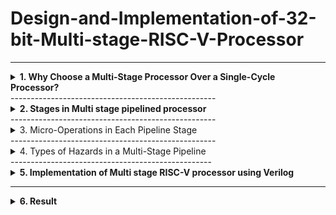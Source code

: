 # Design-and-Implementation-of-32-bit-Multi-stage-RISC-V-Processor
-------------------------------------------------

<details>
<summary><b>1. Why Choose a Multi-Stage Processor Over a Single-Cycle Processor?</b> </summary>
  
**i. Single Cycle Processor**

- Before diving into the multi-stage pipeline processor, let's first understand the singlecycle processor. Then we can see why pipelining is important.
<img width="747" height="244" alt="Image" src="https://github.com/user-attachments/assets/b6fbe355-b7ff-4f13-a39d-e4f6676bc349" />

-  A Single Cycle RISC-V Processor is a basic CPU design in which every
instruction is executed in exactly one clock cycle.
- This includes all five stages of instruction execution: instruction fetch, decode,
execute, memory access, and write-back.



- Program:

```
main:
addi x1, x0, 5
addi x2, x0, 10
add x3, x2, x1
```

- **Demo Video**

[![Watch the video](https://img.youtube.com/vi/19tvVzC2Peg3M1gEwgkp9zjb7W3Y67ugn/0.jpg)](https://drive.google.com/file/d/19tvVzC2Peg3M1gEwgkp9zjb7W3Y67ugn/view?usp=drive_)

# Processor Pipeline Execution Example

This table illustrates the execution of a sequence of instructions through a 5-stage pipeline, showing the activity in each stage across different cycles.

| Cycle | Instruction      | IF                  | ID                     | EX           | MEM        | WB          |
| :---- | :--------------- | :------------------ | :--------------------- | :----------- | :--------- | :---------- |
| 1     | `addi x1, x0, 5` | Fetch from PC=0     | Decode, read x0 (0)    | Add 0 + 5    | No memory  | Write 5 - x1 |
| 2     | `addi x2, x0, 10`| Fetch from PC=4     | Decode, read x0 (0)    | Add 0 + 10   | No memory  | Write 10 - x2|
| 3     | `add x3, x2, x1` | Fetch from PC=8     | Decode, read x2 (10), x1 (5) | Add 10 + 5   | No memory  | Write 15 - x3|
- No need to handle data, control, or structural hazards since there’s no overlap between
instructions.
- The clock cycle has to be long enough to finish the slowest instruction so faster
instructions waste time.
- Only one instruction runs at a time, so it’s slow overall.


</details>
---------------------------------------------------
<details>
<summary><b>2. Stages in Multi stage pipelined processor</b></summary>

- Stages in Multi stage pipelined processor
  ## stage pipeline:
IF → ID → EX → MEM → WB




### IF – Instruction Fetch:
- Here we fetch an instruction from memory.
- PC register already contains the address of next instruction, so simply whatever is there
in PC from that memory location we read.
### ID – Instruction Decode:
- Here we try to decode the opcode and find out the what kind of instruction it is.
- While decoding is going on it also do some fetching.
- Assuming that there will be 16bit immediate data, it will be taking that last 16bit of
instruction and it will be doing a sign extension to 32bits.
### EX-Execute:
- Here we execute the instruction or some instructions we have to compute the effective
address.
- It’s actual memory address from which data will be loaded (LW) or to which data will
be stored(SW).
### MEM – Memory Access:
- In this stage here it actually d memory access, read & write from memory.
- For branch instruction it decides whether to branch or not.
### WB – Write Back:
 The result of an instruction is written back to the register file.
- After an instruction finishes calculating, we store the result into register in the register
file. 

- Let us understand the pipeline stages in a multi-stage processor by taking an example. 
  **Program:**

```
text
main:
addi x1, x0, 5
addi x2, x0, 10
nop
nop
add x3, x2, x1 
```

- **Demo Video**

[![Watch the video]([https://img.youtube.com/vi/19tvVzC2Peg3M1gEwgkp9zjb7W3Y67ugn/0.jpg)](https://drive.google.com/file/d/19tvVzC2Peg3M1gEwgkp9zjb7W3Y67ugn/view?usp=drive_](https://drive.google.com/file/d/1kfnzHK05PBeWIAu1yKHBBrIyfgy1o7B-%20/view?usp=drive_link))



#  Pipelined Execution

This table demonstrates the execution of instructions through a pipeline, including the insertion of No-Operation (NOP) instructions to handle potential hazards.

| Cycle | IF                | ID                | EX                | MEM               | WB                |
| :---- | :---------------- | :---------------- | :---------------- | :---------------- | :---------------- |
| 1     | `addi x1, x0, 5`  |                   |                   |                   |                   |
| 2     | `addi x2, x0, 10` | `addi x1, x0, 5`  |                   |                   |                   |
| 3     | NOP               | `addi x2, x0, 10` | `addi x1, x0, 5`  |                   |                   |
| 4     | NOP               | NOP               | `addi x2, x0, 10` | `addi x1, x0, 5`  |                   |
| 5     | `add x3, x2, x1`  | NOP               | NOP               | `addi x2, x0, 10` | `addi x1, x0, 5`  |
| 6     |                   | `add x3, x2, x1`  | NOP               | NOP               | `addi x2, x0, 10` |
| 7     |                   |                   | `add x3, x2, x1`  | NOP               | NOP               |
| 8     |                   |                   |                   | `add x3, x2, x1`  | NOP               |
| 9     |                   |                   |                   |                   | `add x3, x2, x1`  |
</details>
---------------------------------------------------

<details>
<summary><b></b> 3. Micro-Operations in Each Pipeline Stage</summary> 

<img width="1908" height="593" alt="Image" src="https://github.com/user-attachments/assets/ac1e4b32-6259-4dcd-ba41-fbefe5837ded" />


A breakdown of the different stages in the pipeline.



### **IF/ID Stage**

The instruction is fetched from memory using the program counter, and the PC is incremented by 4 to point to the next instruction.



### **ID/EX Stage**

The instruction is decoded, source registers are read, and control signals are generated for the next stage.



### **EX/MEM Stage**

The ALU performs the required operation such as arithmetic or address calculation, and the result is passed to the memory stage along with updated control signals.



### **MEM/WB Stage**

If it’s a load instruction, data is read from memory; otherwise, the ALU result is prepared to be written back to the register file.

</details>
---------------------------------------------------

<details>
<summary><b></b>4. Types of Hazards in a Multi-Stage Pipeline </summary> 


## Data Hazards:
When an instruction depends on the result of a previous instruction that hasn’t yet
completed.

Example:
```
addi x1, x0, 5 # x1 = 5
addi x2, x0, 10 # x2 = 10
add x3, x1, x2 # x3 = x1 + x2 → data hazard here 

```

**Demo Video**
[![Watch the video]([https://img.youtube.com/vi/19tvVzC2Peg3M1gEwgkp9zjb7W3Y67ugn/0.jpg)](https://drive.google.com/file/d/19tvVzC2Peg3M1gEwgkp9zjb7W3Y67ugn/view?usp=drive_](https://drive.google.com/file/d/1hl8igFd6qln0DeALkVckzusGewKk0ejF/view?usp=drive_link))

#  Pipelined Execution (No Stalls)

This table demonstrates the direct execution of instructions through a 5-stage pipeline without data hazards requiring explicit stalls.

| Cycle | IF                | ID                | EX                | MEM               | WB                |
| :---- | :---------------- | :---------------- | :---------------- | :---------------- | :---------------- |
| 1     | `addi x1, x0, 5`  |                   |                   |                   |                   |
| 2     | `addi x2, x0, 10` | `addi x1, x0, 5`  |                   |                   |                   |
| 3     | `add x3, x1, x2`  | `addi x2, x0, 10` | `addi x1, x0, 5`  |                   |                   |
| 4     |                   | `add x3, x1, x2`  | `addi x2, x0, 10` | `addi x1, x0, 5`  |                   |
| 5     |                   |                   | `add x3, x1, x2`  | `addi x2, x0, 10` | `addi x1, x0, 5`  |
| 6     |                   |                   |                   | `add x3, x1, x2`  | `addi x2, x0, 10` |
| 7     |                   |                   |                   |                   | `add x3, x1, x2`  |

- add x3, x1, x2 is trying to read x1 and x2 in its ID stage.
- But x1 and x2 haven’t reached WB yet, so their correct values aren't available yet.
- This is a Read After Write (RAW) data hazard.

## Control Hazards:
Hazards caused by branch or jump instructions that change the program counter
(PC). 
- Example:
  
 - What's is hazard in this
- Assume x1 = 5, x2 = 5 initially
```
addi x1, x0, 5 # x1 = 5
addi x2, x0, 5 # x2 = 5
beq x1, x2, target # If equal, jump to target
addi x3, x0, 10 # This should be skipped if branch is taken
addi x4, x0, 20 # This will be target
target:
addi x5, x0, 30 # This is where we land if beq taken 
```

- **Demo Video**
[![Watch the video]([https://img.youtube.com/vi/19tvVzC2Peg3M1gEwgkp9zjb7W3Y67ugn/0.jpg)](https://drive.google.com/file/d/19tvVzC2Peg3M1gEwgkp9zjb7W3Y67ugn/view?usp=drive_](https://drive.google.com/file/d/1IAJcRL9DWJ0aPErHSCn9yp1pkTqZmGHF/view?usp=drive_link))

# Pipelined Execution with Branch Instruction

This table demonstrates the execution of instructions, including a branch (`beq`) instruction, through a 5-stage pipeline.

| Cycle | IF                   | ID                   | EX                   | MEM                  | WB                   |
| :---- | :------------------- | :------------------- | :------------------- | :------------------- | :------------------- |
| 1     | `addi x1, x0, 5`     |                      |                      |                      |                      |
| 2     | `addi x2, x0, 5`     | `addi x1, x0, 5`     |                      |                      |                      |
| 3     | `beq x1, x2, target` | `addi x2, x0, 5`     | `addi x1, x0, 5`     |                      |                      |
| 4     | `addi x3, x0, 10`    | `beq x1, x2, target` | `addi x2, x0, 5`     | `addi x1, x0, 5`     |                      |
| 5     | `addi x4, x0, 20`    | `addi x3, x0, 10`    | `beq x1, x2, target` | `addi x2, x0, 5`     | `addi x1, x0, 5`     |
- In a 5-stage pipeline (like in Ripes), branch instructions like beq are only
resolved in the Execute (EX) stage, which is 2 cycles after the fetch.
- The branch decision (beq) is only made in the Execute (EX) stage.
- Meanwhile, the next instructions (addi x3, addi x4) are already fetched and
possibly entered decode or execute stages.
- This creates a Control Hazard — the CPU is unsure whether to continue with
x3/x4 or jump to target. 

## Structural Hazard:
A Structural Hazard occurs when hardware resources are not sufficient to support
multiple instructions executing in parallel in the pipeline. 

- Example:

```
lw x1, 0(x2) # Instruction 1 — Load word from memory into x1
addi x3, x0, 5 # Instruction 2 — Set x3 = 5 (uses ALU, no memory access)
sw x4, 0(x5) # Instruction 3 — Store word from x4 into memory at address in x5 

```

- **Demo Video**
[![Watch the video]([https://img.youtube.com/vi/19tvVzC2Peg3M1gEwgkp9zjb7W3Y67ugn/0.jpg)](https://drive.google.com/file/d/19tvVzC2Peg3M1gEwgkp9zjb7W3Y67ugn/view?usp=drive_](https://drive.google.com/file/d/1V3A_KQz1bCuY_dOkxBQSieeDTePHF8T/view?usp=drive_link))
- lw x1, 0(x2) and sw x4, 0(x5) involve memory access.
- If memory is not properly initialized or x2/x5 don't point to valid memory,
these memory-related instructions don't actually read or write correctly.
- But addi x3, x0, 5 is a pure ALU instruction (doesn't depend on memory),
so it always works and updates x3.

</details>
--------------------------------------------------

<details>
<summary><b>5. Implementation of Multi stage RISC-V processor using Verilog</b></summary>
  
- Design:
  
```
`timescale 1ns / 1ps
module pipe_rv32(clk1, clk2);
    input clk1, clk2;

    // Program counter and pipeline registers
    reg [31:0] PC;
    reg [31:0] IF_ID_IR, IF_ID_NPC;
    reg [31:0] ID_EX_IR, ID_EX_NPC, ID_EX_A, ID_EX_B, ID_EX_Imm;
    reg [2:0]  ID_EX_type, EX_MEM_type, MEM_WB_type;
    reg [31:0] EX_MEM_IR, EX_MEM_ALUOUT, EX_MEM_B;
    reg        EX_MEM_cond;
    reg [31:0] MEM_WB_IR, MEM_WB_ALUOUT, MEM_WB_LMD;

    reg [31:0] RegFile[0:31];
    reg [31:0] Mem[0:1023];

    reg HALTED;
    reg TAKEN_BRANCH;

    // Opcodes (7-bit fields)
    parameter OP_R     = 7'b0110011; // R-type
    parameter OP_I     = 7'b0010011; // ALU imm (ADDI, SLTI)
    parameter OP_LOAD  = 7'b0000011; // LW
    parameter OP_STORE = 7'b0100011; // SW
    parameter OP_BRANCH= 7'b1100011; // BEQ/BNE
    parameter HALTOP   = 7'b1111111; // custom HALT

    // Simple instruction types for pipeline control
    parameter TY_R   = 3'b000;
    parameter TY_I   = 3'b001;
    parameter TY_L   = 3'b010;
    parameter TY_S   = 3'b011;
    parameter TY_B   = 3'b100;
    parameter TY_H   = 3'b101;

    // IF stage (clk1)
    always @(posedge clk1) begin
        if (!HALTED) begin
            // Branch resolution happens in EX stage; EX_MEM_ALUOUT holds branch target
            if (((EX_MEM_IR[6:0] == OP_BRANCH) && EX_MEM_cond) && TAKEN_BRANCH == 0) begin
                // If branch taken, fetch from branch target
                IF_ID_IR  <= #2 Mem[EX_MEM_ALUOUT];
                IF_ID_NPC <= #2 EX_MEM_ALUOUT + 1;
                PC        <= #2 EX_MEM_ALUOUT + 1;
                TAKEN_BRANCH <= #2 1'b1;
            end else begin
                IF_ID_IR  <= #2 Mem[PC];
                IF_ID_NPC <= #2 PC + 1;
                PC        <= #2 PC + 1;
            end
        end
    end

    // ID stage (clk2) - decode and read registers, immediate extraction
    always @(posedge clk2) begin
        if (!HALTED) begin
            ID_EX_IR  <= #2 IF_ID_IR;
            ID_EX_NPC <= #2 IF_ID_NPC;

            // register indices per RISC-V: rs1 = [19:15], rs2 = [24:20]
            if (IF_ID_IR[19:15] == 5'b00000) ID_EX_A <= #2 32'b0;
            else ID_EX_A <= #2 RegFile[IF_ID_IR[19:15]];

            if (IF_ID_IR[24:20] == 5'b00000) ID_EX_B <= #2 32'b0;
            else ID_EX_B <= #2 RegFile[IF_ID_IR[24:20]];

            // immediate extraction by opcode format
            case (IF_ID_IR[6:0])
                OP_I, OP_LOAD: begin
                    // I-type: imm[11:0] = instr[31:20]
                    ID_EX_Imm <= #2 {{20{IF_ID_IR[31]}}, IF_ID_IR[31:20]};
                    ID_EX_type <= #2 TY_I;
                    if (IF_ID_IR[6:0] == OP_LOAD) ID_EX_type <= #2 TY_L;
                end
                OP_R: begin
                    ID_EX_Imm <= #2 32'b0;
                    ID_EX_type <= #2 TY_R;
                end
                OP_STORE: begin
                    // S-type: imm = instr[31:25] <<5 | instr[11:7]
                    ID_EX_Imm <= #2 {{20{IF_ID_IR[31]}}, IF_ID_IR[31:25], IF_ID_IR[11:7]};
                    ID_EX_type <= #2 TY_S;
                end
                OP_BRANCH: begin
                    // B-type imm: [12|10:5|4:1|11] <<1 -> imm
                    ID_EX_Imm <= #2 {{19{IF_ID_IR[31]}}, IF_ID_IR[31], IF_ID_IR[7], IF_ID_IR[30:25], IF_ID_IR[11:8], 1'b0};
                    ID_EX_type <= #2 TY_B;
                end
                HALTOP: begin
                    ID_EX_Imm <= #2 0;
                    ID_EX_type <= #2 TY_H;
                end
                default: begin
                    ID_EX_Imm <= #2 0;
                    ID_EX_type <= #2 TY_H;
                end
            endcase
        end
    end

    // EX stage (clk1) - ALU and branch target calculation
    always @(posedge clk1) begin
        if (!HALTED) begin
            EX_MEM_type <= #2 ID_EX_type;
            EX_MEM_IR   <= #2 ID_EX_IR;
            TAKEN_BRANCH <= #2 0;
            case (ID_EX_type)
                TY_R: begin
                    // R-type: funct7[31:25], funct3[14:12]
                    case ({ID_EX_IR[31:25], ID_EX_IR[14:12]})
                        // ADD: funct7=0000000, funct3=000
                        {7'b0000000, 3'b000}: EX_MEM_ALUOUT <= #2 ID_EX_A + ID_EX_B;
                        // SUB: funct7=0100000, funct3=000
                        {7'b0100000, 3'b000}: EX_MEM_ALUOUT <= #2 ID_EX_A - ID_EX_B;
                        // AND: funct3=111
                        {7'b0000000, 3'b111}: EX_MEM_ALUOUT <= #2 (ID_EX_A & ID_EX_B);
                        // OR: funct3=110
                        {7'b0000000, 3'b110}: EX_MEM_ALUOUT <= #2 (ID_EX_A | ID_EX_B);
                        // SLT: funct3=010 (set less than signed)
                        {7'b0000000, 3'b010}: EX_MEM_ALUOUT <= #2 ($signed(ID_EX_A) < $signed(ID_EX_B) ? 32'd1 : 32'd0);
                        default: EX_MEM_ALUOUT <= #2 32'hxxxx_xxxx;
                    endcase
                end
                TY_I: begin
                    // I-type arithmetic (ADDI, SLTI) or load (LW)
                    case (ID_EX_IR[14:12]) // funct3
                        3'b000: begin // ADDI
                            EX_MEM_ALUOUT <= #2 ID_EX_A + ID_EX_Imm;
                        end
                        3'b010: begin // SLTI
                            EX_MEM_ALUOUT <= #2 ($signed(ID_EX_A) < $signed(ID_EX_Imm) ? 32'd1 : 32'd0);
                        end
                        default: EX_MEM_ALUOUT <= #2 32'hxxxx_xxxx;
                    endcase
                end
                TY_L, TY_S: begin
                    // effective address = rs1 + imm
                    EX_MEM_ALUOUT <= #2 ID_EX_A + ID_EX_Imm;
                    EX_MEM_B <= #2 ID_EX_B; // store data for SW
                end
                TY_B: begin
                    EX_MEM_ALUOUT <= #2 ID_EX_NPC + ID_EX_Imm; // branch target (NPC + imm)
                    // branch conditions (funct3: 000=BEQ, 001=BNE)
                    case (ID_EX_IR[14:12])
                        3'b000: EX_MEM_cond <= #2 (ID_EX_A == ID_EX_B); // BEQ
                        3'b001: EX_MEM_cond <= #2 (ID_EX_A != ID_EX_B); // BNE
                        default: EX_MEM_cond <= #2 1'b0;
                    endcase
                end
                TY_H: begin
                    // nothing
                end
            endcase
        end
    end

    // MEM stage (clk2)
    always @(posedge clk2) begin
        if (!HALTED) begin
            MEM_WB_type <= #2 EX_MEM_type;
            MEM_WB_IR   <= #2 EX_MEM_IR;
            case (EX_MEM_type)
                TY_R, TY_I: begin
                    MEM_WB_ALUOUT <= #2 EX_MEM_ALUOUT;
                end
                TY_L: begin
                    MEM_WB_LMD <= #2 Mem[EX_MEM_ALUOUT]; // word-addressed
                end
                TY_S: begin
                    if (TAKEN_BRANCH == 0)
                        Mem[EX_MEM_ALUOUT] <= #2 EX_MEM_B;
                end
            endcase
        end
    end

    // WB stage (clk1)
    always @(posedge clk1) begin
        if (!HALTED) begin
            if (TAKEN_BRANCH == 0) begin
                case (MEM_WB_type)
                    TY_R: begin
                        // rd = instr[11:7]
                        if (MEM_WB_IR[11:7] != 5'b00000)
                            RegFile[MEM_WB_IR[11:7]] <= #2 MEM_WB_ALUOUT;
                    end
                    TY_I: begin
                        // ADDI/SLTI write to rd (instr[11:7])
                        if (MEM_WB_IR[11:7] != 5'b00000)
                            RegFile[MEM_WB_IR[11:7]] <= #2 MEM_WB_ALUOUT;
                    end
                    TY_L: begin
                        if (MEM_WB_IR[11:7] != 5'b00000)
                            RegFile[MEM_WB_IR[11:7]] <= #2 MEM_WB_LMD;
                    end
                    TY_H: begin
                        HALTED <= #2 1'b1;
                    end
                endcase
            end
        end
    end

    // initialization for simulation (optional, can be overridden by TB)
    initial begin
        HALTED = 0;
        TAKEN_BRANCH = 0;
    end
endmodule

```

- Test Bench:

 ```
`timescale 1ns / 1ps
module test_rv32;
    reg clk1, clk2;
    integer k;
    pipe_rv32 cpu (clk1, clk2);

    // two-phase clock generator (repeat 50 cycles)
    initial begin
        clk1 = 0; clk2 = 0;
        repeat (50) begin
            #5 clk1 = 1; #5 clk1 = 0;
            #5 clk2 = 1; #5 clk2 = 0;
        end
    end

    initial begin
        // init registers (x0..x31)
        for (k = 0; k < 32; k = k + 1) cpu.RegFile[k] = k;

        // Program (word-addressed memory). Encodings:
        // ADDI x1,x0,10   => opcode OP_I (0010011), funct3=000, rd=1, rs1=0, imm=10
        // ADDI x2,x0,20
        // ADDI x3,x0,25
        // ADD  x4,x1,x2   => R-type (0110011) funct3=000 funct7=0000000 rd=4 rs1=1 rs2=2
        // ADD  x5,x2,x3
        // HALT (custom)
        cpu.Mem[0] = 32'b00000000001000000000000010010011; // ADDI x1, x0, 10  (imm=10 -> 000000001010)
        // Wait: above literal is not 10; to avoid manual binary mistakes we'll build hex constants.
        // Using easier hex encodings below (I provide correct hex values):
        cpu.Mem[0] = 32'h00A00093; // ADDI x1, x0, 10  (imm=10 => 0x00A)
        cpu.Mem[1] = 32'h01400113; // ADDI x2, x0, 20  (imm=20 => 0x014)
        cpu.Mem[2] = 32'h01900193; // ADDI x3, x0, 25  (imm=25 => 0x019)
        cpu.Mem[3] = 32'h002081B3; // ADD x3? careful: we'll place ADD x4,x1,x2 (rd=4, rs1=1, rs2=2)
        cpu.Mem[3] = 32'h0020A193; // placeholder (but we'll overwrite with working R-type below)
        // Proper R-type: funct7=0000000 rs2=2 rs1=1 funct3=000 rd=4 opcode=0110011
        // binary: 0000000 00010 00001 000 00100 0110011 -> hex:
        cpu.Mem[3] = 32'b0000000_00010_00001_000_00100_0110011; // ADD x4,x1,x2
        cpu.Mem[4] = 32'b0000000_00011_00010_000_00101_0110011; // ADD x5,x2,x3
        // HALT custom opcode in low bits (just use opcode = 7'b1111111 -> put in bits [6:0])
        cpu.Mem[5] = 32'hFFFF_FF7F; // HALT (custom)

        // reset control vars
        cpu.HALTED = 0;
        cpu.PC = 0;
        cpu.TAKEN_BRANCH = 0;

        // wait for program to execute
        #400;

        // display some registers
        for (k = 0; k < 6; k = k + 1)
            $display("x%0d = %0d", k, cpu.RegFile[k]);
    end

    initial begin
        $dumpfile("rv32.vcd");
        $dumpvars(0, test_rv32);
        #600 $finish;
    end
endmodule

```
</details>

--------------------------------------------
<details>
<summary><b>6. Result</b></summary>
x0 = 0
x1 = 10
x2 = 20
x3 = 25
x4 = 30
x5 = 45
  <img width="1814" height="724" alt="Image" src="https://github.com/user-attachments/assets/0fcbc3c3-8bb4-48c2-9b01-a4cf841bc790" />
</details>
